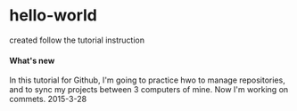 # hello-world
created follow the tutorial instruction
#### What's new
In this tutorial for Github, I'm going to practice hwo to manage repositories, and to sync my projects between 3 computers of mine.
Now I'm working on commets. 2015-3-28
